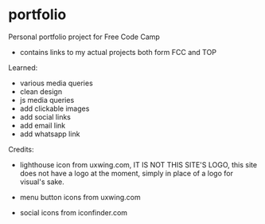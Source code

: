 # portfolio

Personal portfolio project for Free Code Camp

- contains links to my actual projects both form FCC and TOP

Learned:

- various media queries
- clean design
- js media queries
- add clickable images
- add social links
- add email link
- add whatsapp link

Credits:

- lighthouse icon from uxwing.com, IT IS NOT THIS SITE'S LOGO, this site does not have a logo at the moment, simply in place of a logo for visual's sake.

- menu button icons from uxwing.com
- social icons from iconfinder.com
